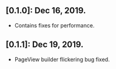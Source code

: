 ## [0.1.0]: Dec 16, 2019.

- Contains fixes for performance.

## [0.1.1]: Dec 19, 2019.

- PageView builder flickering bug fixed.
